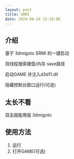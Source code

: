 ```yaml
---
layout: post
title: SRMI
date: 2024-06-24 12:16:06
---
```


## 介绍

基于 3dmigoto SRMI 的一键启动

双线程搜索硬盘/内存 save路径 

启动GAME 并注入d3d11.dll

隐藏控制台窗口运行(可选)

## 太长不看

双击就能用版 3dmigoto 

## 使用方法

1. 运行
2. 打开GAME(可选)

